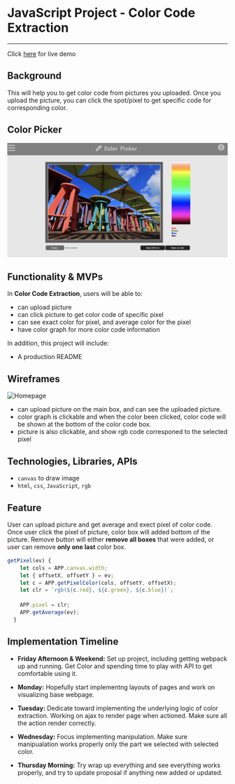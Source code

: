 # JavaScript Project - Color Code Extraction

---
Click [here](https://arwensookim.github.io/color-picker/) for live demo

## **Background**

This will help you to get color code from pictures you uploaded.
Once you upload the picture, you can click the spot/pixel to get specific code for corresponding color.

## **Color Picker**

<img width="800" alt="homepage" src="img/homepage.png">


## **Functionality & MVPs**

In **Color Code Extraction**, users will be able to:
- can upload picture
- can click picture to get color code of specific pixel
- can see exact color for pixel, and average color for the pixel
- have color graph for more color code information


In addition, this project will include:
- A production README



## **Wireframes**
![Homepage](https://user-images.githubusercontent.com/64451087/131939704-1de4842e-ba54-4d23-a957-e12e5ea666a4.png)

* can upload picture on the main box, and can see the uploaded picture.
* color graph is clickable and when the color been clicked, color code will be shown at the bottom of the color code box.
* picture is also clickable, and show rgb code corresponed to the selected pixel



## **Technologies, Libraries, APIs**

* `canvas` to draw image
* `html`, `css`, `JavaScript`, `rgb`


## **Feature**
User can upload picture and get average and exect pixel of color code.
Once user click the pixel of picture, color box will added bottom of the picture. Remove button will either **remove all boxes** that were added, or user can remove **only one last** color box.

```Javascript
getPixel(ev) {
    let cols = APP.canvas.width;
    let { offsetX, offsetY } = ev;
    let c = APP.getPixelColor(cols, offsetY, offsetX);
    let clr = `rgb(${c.red}, ${c.green}, ${c.blue})`; 

    APP.pixel = clr;
    APP.getAverage(ev);
  }
  ```


## **Implementation Timeline**
- **Friday Afternoon & Weekend:** Set up project, including getting webpack up and running. Get Color and spending time to play with API to get comfortable using it. 

- **Monday:** Hopefully start implementng layouts of pages and work on visualizing base webpage.

- **Tuesday:** Dedicate toward implementing the underlying logic of color extraction. Working on ajax to render page when actioned. Make sure all the action render correctly.

- **Wednesday:** Focus implementing manipulation. Make sure manipualation works properly only the part we selected with selected color.

- **Thursday Morning:** Try wrap up everything and see everything works properly, and try to update proposal if anything new added or updated.
